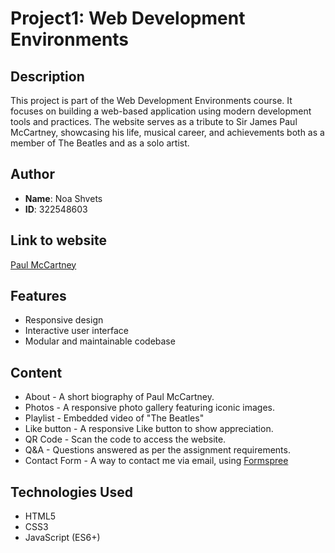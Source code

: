 # Project1: Web Development Environments

## Description
This project is part of the Web Development Environments course. It focuses on building a web-based application using modern development tools and practices.
The website serves as a tribute to Sir James Paul McCartney, showcasing his life, musical career, and achievements both as a member of The Beatles and as a solo artist.

## Author
- **Name**: Noa Shvets
- **ID**: 322548603

## Link to website
[Paul McCartney](https://wed-2023.github.io/322548603/)

## Features
- Responsive design
- Interactive user interface
- Modular and maintainable codebase

## Content
- About - A short biography of Paul McCartney. 
- Photos - A responsive photo gallery featuring iconic images.
- Playlist - Embedded video of "The Beatles"
- Like button - A responsive Like button to show appreciation.
- QR Code -  Scan the code to access the website.
- Q&A - Questions answered as per the assignment requirements.
- Contact Form - A way to contact me via email, using [Formspree](https://formspree.io/) 


## Technologies Used
- HTML5
- CSS3
- JavaScript (ES6+)
